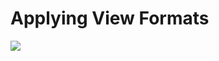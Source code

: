 # Applying View Formats

<img src="https://telemetry.sharepointpnp.com/sp-dev-list-formatting/docs/gettingstarted/viewformats" />